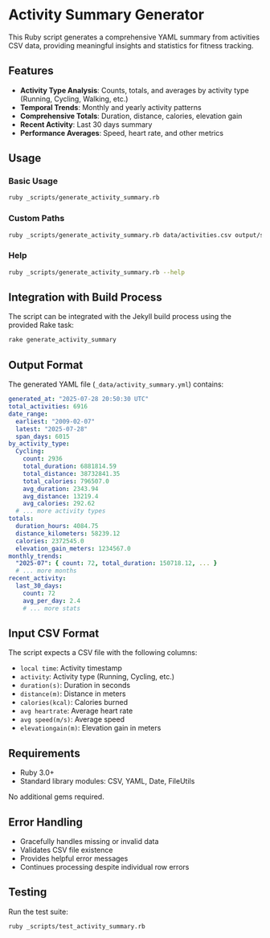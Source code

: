 # Activity Summary Generator

This Ruby script generates a comprehensive YAML summary from activities CSV data, providing meaningful insights and statistics for fitness tracking.

## Features

- **Activity Type Analysis**: Counts, totals, and averages by activity type (Running, Cycling, Walking, etc.)
- **Temporal Trends**: Monthly and yearly activity patterns
- **Comprehensive Totals**: Duration, distance, calories, elevation gain
- **Recent Activity**: Last 30 days summary
- **Performance Averages**: Speed, heart rate, and other metrics

## Usage

### Basic Usage
```bash
ruby _scripts/generate_activity_summary.rb
```

### Custom Paths
```bash
ruby _scripts/generate_activity_summary.rb data/activities.csv output/summary.yml
```

### Help
```bash
ruby _scripts/generate_activity_summary.rb --help
```

## Integration with Build Process

The script can be integrated with the Jekyll build process using the provided Rake task:

```bash
rake generate_activity_summary
```

## Output Format

The generated YAML file (`_data/activity_summary.yml`) contains:

```yaml
generated_at: "2025-07-28 20:50:30 UTC"
total_activities: 6916
date_range:
  earliest: "2009-02-07"
  latest: "2025-07-28"
  span_days: 6015
by_activity_type:
  Cycling:
    count: 2936
    total_duration: 6881814.59
    total_distance: 38732841.35
    total_calories: 796507.0
    avg_duration: 2343.94
    avg_distance: 13219.4
    avg_calories: 292.62
  # ... more activity types
totals:
  duration_hours: 4084.75
  distance_kilometers: 58239.12
  calories: 2372545.0
  elevation_gain_meters: 1234567.0
monthly_trends:
  "2025-07": { count: 72, total_duration: 150718.12, ... }
  # ... more months
recent_activity:
  last_30_days:
    count: 72
    avg_per_day: 2.4
    # ... more stats
```

## Input CSV Format

The script expects a CSV file with the following columns:
- `local time`: Activity timestamp
- `activity`: Activity type (Running, Cycling, etc.)
- `duration(s)`: Duration in seconds
- `distance(m)`: Distance in meters
- `calories(kcal)`: Calories burned
- `avg heartrate`: Average heart rate
- `avg speed(m/s)`: Average speed
- `elevationgain(m)`: Elevation gain in meters

## Requirements

- Ruby 3.0+
- Standard library modules: CSV, YAML, Date, FileUtils

No additional gems required.

## Error Handling

- Gracefully handles missing or invalid data
- Validates CSV file existence
- Provides helpful error messages
- Continues processing despite individual row errors

## Testing

Run the test suite:
```bash
ruby _scripts/test_activity_summary.rb
```